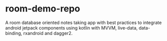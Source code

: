 # room-demo-repo
A room database oriented notes taking app with best practices to integrate android jetpack components using kotlin with MVVM, live-data, data-binding, rxandroid and dagger2.